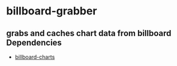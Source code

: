 # billboard-grabber
grabs and caches chart data from billboard
Dependencies
------------
* [billboard-charts](https://github.com/jameswenzel/billboard-charts)
